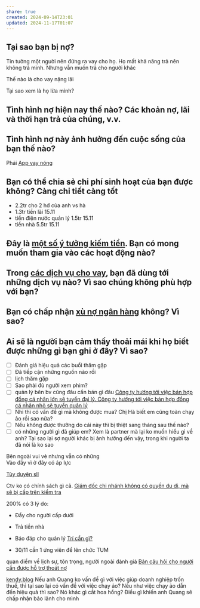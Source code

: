 ```yaml
---
share: true
created: 2024-09-14T23:01
updated: 2024-11-17T01:07
---
```

## Tại sao bạn bị nợ? 
Tin tưởng một người nên đứng ra vay cho họ. Họ mất khả năng trả nên không trả mình. Nhưng vẫn muốn trả cho người khác

Thế nào là cho vay nặng lãi

Tại sao xem là họ lừa mình?


## Tình hình nợ hiện nay thế nào? Các khoản nợ, lãi và thời hạn trả của chúng, v.v.
## Tình hình nợ này ảnh hưởng đến cuộc sống của bạn thế nào?
Phải [App vay nóng](../../%F0%9F%93%9CT%C3%A0i%20nguy%C3%AAn/C%C3%A1c%20d%E1%BB%8Bch%20v%E1%BB%A5%20cho%20vay/App%20vay%20n%C3%B3ng/index.md)
## Bạn có thể chia sẻ chi phí sinh hoạt của bạn được không? Càng chi tiết càng tốt
- 2.2tr cho 2 hđ của anh vs hà
- 1.3tr tiền lãi 15.11
- tiền điện nước quản lý 1.5tr 15.11
- tiền nhà 5.5tr 15.11

## Đây là [một số ý tưởng kiếm tiền](../../%F0%9F%93%9CT%C3%A0i%20nguy%C3%AAn/%C3%9D%20t%C6%B0%E1%BB%9Fng%20ki%E1%BA%BFm%20ti%E1%BB%81n/3%20%C3%9D%20t%C6%B0%E1%BB%9Fng/index.md). Bạn có mong muốn tham gia vào các hoạt động nào?
## Trong [các dịch vụ cho vay](../../%F0%9F%93%9CT%C3%A0i%20nguy%C3%AAn/C%C3%A1c%20d%E1%BB%8Bch%20v%E1%BB%A5%20cho%20vay/index.md), bạn đã dùng tới những dịch vụ nào? Vì sao chúng không phù hợp với bạn?
## Bạn có chấp nhận [xù nợ ngân hàng](../Gi%C3%BAp%20nhau%20tho%C3%A1t%20n%E1%BB%A3/X%C3%B9%20n%E1%BB%A3%20ng%C3%A2n%20h%C3%A0ng.md) không? Vì sao?
## Ai sẽ là người bạn cảm thấy thoải mái khi họ biết được những gì bạn ghi ở đây? Vì sao?


- [ ] Đánh giá hiệu quả các buổi thăm gặp
- [ ] Đã tiếp cận những nguồn nào rồi
- [ ] lịch thăm gặp
- [ ] Sao phải đủ người xem phim? 
- [ ] quản lý bên bv cũng đâu cần bán gì đâu [Công ty hướng tới việc bán hợp đồng cá nhân lớn sẽ tuyển đại lý. Công ty hướng tới việc bán hợp đồng cá nhân nhỏ sẽ tuyển quản lý](../../%F0%9F%93%9CT%C3%A0i%20nguy%C3%AAn/Ch%C3%ADnh%20s%C3%A1ch%20c%C3%B4ng%20ty/B%E1%BA%A3o%20hi%E1%BB%83m/Chi%E1%BA%BFn%20l%C6%B0%E1%BB%A3c/C%C3%B4ng%20ty%20h%C6%B0%E1%BB%9Bng%20t%E1%BB%9Bi%20vi%E1%BB%87c%20b%C3%A1n%20h%E1%BB%A3p%20%C4%91%E1%BB%93ng%20c%C3%A1%20nh%C3%A2n%20l%E1%BB%9Bn%20s%E1%BA%BD%20tuy%E1%BB%83n%20%C4%91%E1%BA%A1i%20l%C3%BD.%20C%C3%B4ng%20ty%20h%C6%B0%E1%BB%9Bng%20t%E1%BB%9Bi%20vi%E1%BB%87c%20b%C3%A1n%20h%E1%BB%A3p%20%C4%91%E1%BB%93ng%20c%C3%A1%20nh%C3%A2n%20nh%E1%BB%8F%20s%E1%BA%BD%20tuy%E1%BB%83n%20qu%E1%BA%A3n%20l%C3%BD.md)
- [ ] Nhi thì có vấn đề gì mà không được mua? Chị Hà biết em cũng toàn chạy ảo rồi sao nữa? 
- [ ] Nếu không được thưởng do cái này thì bị thiệt sang tháng sau thế nào? 
- [ ] có những người gì đã giúp em? 
Xem là partner mà lại ko muốn hiểu gì về anh? 
Tại sao lại sợ người khác bị ảnh hưởng đến vậy, trong khi người ta đã nói là ko sao
  
Bên ngoài vui vẻ nhưng vẫn có những  
Vào đây vì ở đây có áp lực  
  
[Tùy duyên sll](../../%F0%9F%93%9CT%C3%A0i%20nguy%C3%AAn/Ch%C3%ADnh%20s%C3%A1ch%20c%C3%B4ng%20ty/B%E1%BA%A3o%20hi%E1%BB%83m/Chi%E1%BA%BFn%20l%C6%B0%E1%BB%A3c/T%C3%B9y%20duy%C3%AAn%20sll.md)
  
Ctv ko có chính sách gì cả. [Giám đốc chi nhánh không có quyền du di, mà sẽ bị cấp trên kiểm tra](../../%F0%9F%93%9CT%C3%A0i%20nguy%C3%AAn/Ch%C3%ADnh%20s%C3%A1ch%20c%C3%B4ng%20ty/B%E1%BA%A3o%20hi%E1%BB%83m/Nh%C3%A2n%20s%E1%BB%B1/Cathay/Minh%20b%E1%BA%A1ch%20v%C3%A0%20r%C3%A0ng%20bu%E1%BB%99c/Gi%C3%A1m%20%C4%91%E1%BB%91c%20chi%20nh%C3%A1nh%20kh%C3%B4ng%20c%C3%B3%20quy%E1%BB%81n%20du%20di,%20m%C3%A0%20s%E1%BA%BD%20b%E1%BB%8B%20c%E1%BA%A5p%20tr%C3%AAn%20ki%E1%BB%83m%20tra.md)
  
200% có 3 lý do:
- Đẩy cho người cấp dưới
- Trả tiền nhà
- Báo đáp cho quản lý
[Trí cần gì?](../Gi%C3%BAp%20nhau%20tho%C3%A1t%20n%E1%BB%A3/Kendy/Kendy%20c%E1%BA%A7n%20g%C3%AC.md)

- 30/11 cần 1 ứng viên để lên chức TUM

quan điểm về lịch sự, tôn trọng, người ngoài đánh giá
[Bản câu hỏi cho người cần được hỗ trợ thoát nợ](../Gi%C3%BAp%20nhau%20tho%C3%A1t%20n%E1%BB%A3/index.md)

[kendy.blog](https://dohangminhtri.com/)
Nếu anh Quang ko vấn đề gì với việc giúp doanh nghiệp trốn thuế, thì tại sao lại có vấn đề với việc chạy ảo? Nếu như việc chạy ảo dẫn đến hiệu quả thì sao? Nó khác gì cắt hoa hồng?
Điều gì khiến anh Quang sẽ chấp nhận bảo lãnh cho mình